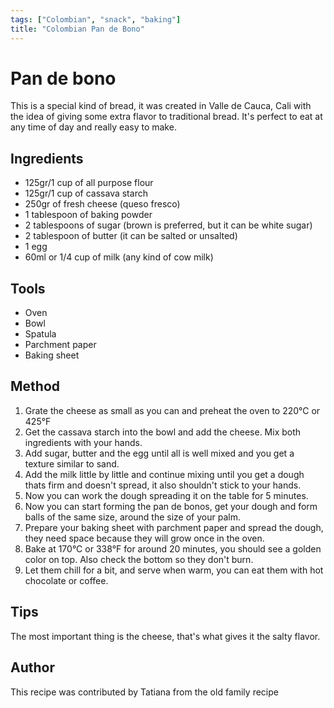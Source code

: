 ```yaml
---
tags: ["Colombian", "snack", "baking"]
title: "Colombian Pan de Bono"
---
```


<TagLinks />

# Pan de bono

This is a special kind of bread, it was created in Valle de Cauca, Cali with the idea of giving some extra flavor to traditional bread. It's perfect to eat at any time of day and really easy to make.

## Ingredients

- 125gr/1 cup of all purpose flour
- 125gr/1 cup of cassava starch
- 250gr of fresh cheese (queso fresco)
- 1 tablespoon of baking powder
- 2 tablespoons of sugar (brown is preferred, but it can be white sugar)
- 2 tablespoon of butter (it can be salted or unsalted)
- 1 egg
- 60ml or 1/4 cup of milk (any kind of cow milk)


## Tools

- Oven
- Bowl
- Spatula
- Parchment paper
- Baking sheet

## Method

1. Grate the cheese as small as you can and preheat the oven to 220°C or 425°F
2. Get the cassava starch into the bowl and add the cheese. Mix both ingredients with your hands.
3. Add sugar, butter and the egg until all is well mixed and you get a texture similar to sand.
4. Add the milk little by little and continue mixing until you get a dough thats firm and doesn't spread, it also shouldn't stick to your hands.
5. Now you can work the dough spreading it on the table for 5 minutes.
6. Now you can start forming the pan de bonos, get your dough and form balls of the same size, around the size of your palm. 
7. Prepare your baking sheet with parchment paper and spread the dough, they need space because they will grow once in the oven.
8. Bake at 170°C or 338°F for around 20 minutes, you should see a golden color on top. Also check the bottom so they don't burn.
9. Let them chill for a bit, and serve when warm, you can eat them with hot chocolate or coffee. 


## Tips

The most important thing is the cheese, that's what gives it the salty flavor.

## Author

This recipe was contributed by Tatiana from the old family recipe